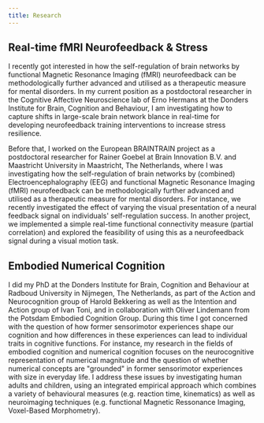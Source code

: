 ```yaml
---
title: Research
---
```


## Real-time fMRI Neurofeedback & Stress
I recently got interested in how the self-regulation of brain networks by
functional Magnetic Resonance Imaging (fMRI) neurofeedback can be
methodologically further advanced and utilised as a therapeutic measure for
mental disorders. In my current position as a postdoctoral researcher in the
Cognitive Affective Neuroscience lab of Erno Hermans at the Donders Institute
for Brain, Cognition and Behaviour, I am investigating how to capture shifts
in large-scale brain network blance in real-time for developing neurofeedback
training interventions to increase stress resilience.

Before that, I worked on the European BRAINTRAIN project as a postdoctoral
researcher for Rainer Goebel at Brain Innovation B.V. and Maastricht University
in Maastricht, The Netherlands, where I was investigating how the
self-regulation of brain networks by (combined) Electroencephalography (EEG)
and functional Magnetic Resonance Imaging (fMRI) neurofeedback can be
methodologically further advanced and utilised as a therapeutic measure for
mental disorders. For instance, we recently investigated the effect of varying
the visual presentation of a neural feedback signal on individuals'
self-regulation success. In another project, we implemented a simple real-time
functional connectivity measure (partial correlation) and explored the
feasibility of using this as a neurofeedback signal during a visual motion
task.

## Embodied Numerical Cognition
I did my PhD at the Donders Institute for Brain, Cognition and Behaviour at
Radboud University in Nijmegen, The Netherlands, as part of the Action and
Neurocognition group of Harold Bekkering as well as the Intention and Action
group of Ivan Toni, and in collaboration with Oliver Lindemann from the Potsdam
Embodied Cognition Group. During this time I got concerned with the question of
how former sensorimotor experiences shape our cognition and how differences in
these experiences can lead to individual traits in cognitive functions. For
instance, my research in the fields of embodied cognition and numerical
cognition focuses on the neurocognitive representation of numerical magnitude
and the question of whether numerical concepts are "grounded" in former
sensorimotor experiences with size in everyday life. I address these issues by
investigating human adults and children, using an integrated empirical approach
which combines a variety of behavioural measures (e.g. reaction time,
kinematics) as well as neuroimaging techniques (e.g. functional Magnetic
Ressonance Imaging, Voxel-Based Morphometry).
